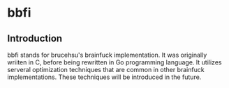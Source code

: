 # bbfi

## Introduction

bbfi stands for brucehsu's brainfuck implementation. It was originally wriiten in C, before being rewritten in Go programming language.
It utilizes serveral optimization techniques that are common in other brainfuck implementations. These techniques will be introduced in the future.
